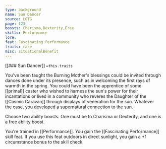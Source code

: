 ```yaml
---
type: background
name: Sun Dancer 
source: LOTG
page: 123
boosts: Charisma,Dexterity,Free
skills: Performance
lore: 
feat: Fascinating Performance
traits: rare
misc: situationalBenefit
---
```


[[### Sun Dancer]]
`=this.traits`


You've been taught the Burning Mother's blessings could be invited through dances done under its presence, such as in welcoming the first rays of warmth in the spring. You could have been the apprentice of some [[primal]] caster who wished to harness the sun's power for their incantations or lived in a community who reveres the Daughter of the [[Cosmic Caravan]] through displays of veneration for the sun. Whatever the case, you developed a supernatural connection to the sun.

Choose two ability boosts. One must be to Charisma or Dexterity, and one is a free ability boost.

You're trained in [[Performance]]. You gain the [[Fascinating Performance]] skill feat. If you use this feat outdoors in direct sunlight, you gain a +1 circumstance bonus to the skill check.

